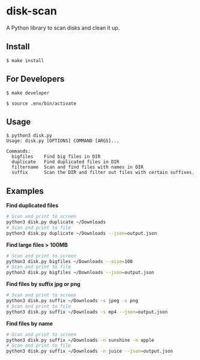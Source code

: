 # disk-scan
A Python library to scan disks and clean it up.

## Install
```
$ make install
```

## For Developers
```
$ make developer

$ source .env/bin/activate
```
## Usage
```
$ python3 disk.py
Usage: disk.py [OPTIONS] COMMAND [ARGS]...

Commands:
  bigfiles    Find big files in DIR
  duplicate   Find duplicated files in DIR
  filtername  Scan and find files with names in DIR
  suffix      Scan the DIR and filter out files with certain suffixes.
```

## Examples

**Find duplicated files**
```bash
# Scan and print to screen
python3 disk.py duplicate ~/Downloads
# Scan and print to file
python3 disk.py duplicate ~/Downloads --json=output.json
```

**Find large files > 100MB**
```bash
# Scan and print to screen
python3 disk.py bigfiles ~/Downloads --size=100
# Scan and print to file
python3 disk.py bigfiles ~/Downloads --json=output.json
```

**Find files by suffix jpg or png**
```bash
# Scan and print to screen
python3 disk.py suffix ~/Downloads -s jpeg -s png
# Scan and print to file
python3 disk.py suffix ~/Downloads -s mp4 --json=output.json
```

**Find files by name**
```bash
# Scan and print to screen
python3 disk.py suffix ~/Downloads -n sunshine -n apple
# Scan and print to file
python3 disk.py suffix ~/Downloads -n juice --json=output.json
```
